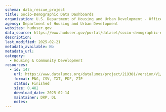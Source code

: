 ```yaml
---
schema: data_rescue_project 
title: Socio-Demographic Data Dashboards
organization: U.S. Department of Housing and Urban Development - Office of Policy Development and Research
agency: Department of Housing and Urban Development
websites: huduser.gov
data_source: https://www.huduser.gov/portal/dataset/socio-demographic-dashboards.html
description: 
last_modified: 2025-02-21
metadata_available: No
metadata_url: 
category:
  - Housing & Community Development 
resources:
  - id: 147
    url: https://www.datalumos.org/datalumos/project/219381/version/V1/view
    format: PNG, CSV, TXT, PDF, ZIP
    status: Finished
    size: 0.482
    download_date: 2025-02-14
    maintainer: DRP, DL
    notes: 
---
```

